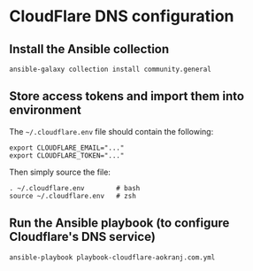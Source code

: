 # CloudFlare DNS configuration



## Install the Ansible collection

```
ansible-galaxy collection install community.general
```



## Store access tokens and import them into environment

The `~/.cloudflare.env` file should contain the following:
```
export CLOUDFLARE_EMAIL="..."
export CLOUDFLARE_TOKEN="..."
```

Then simply source the file:
```
. ~/.cloudflare.env        # bash
source ~/.cloudflare.env   # zsh
```



## Run the Ansible playbook (to configure Cloudflare's DNS service)

```
ansible-playbook playbook-cloudflare-aokranj.com.yml
```
